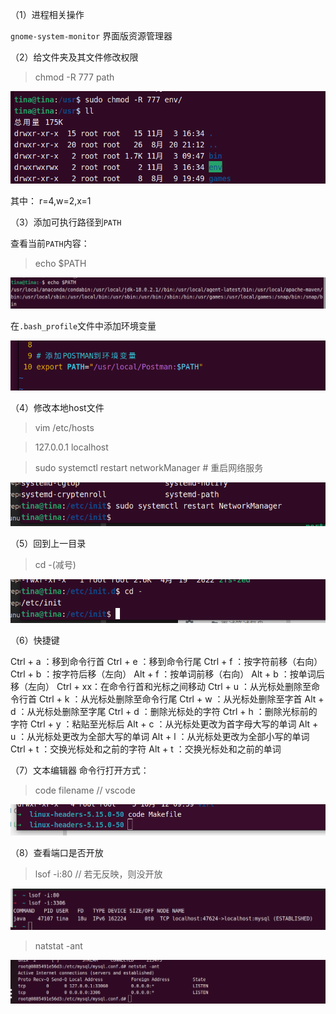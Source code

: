 （1）进程相关操作

`gnome-system-monitor` 界面版资源管理器

（2）给文件夹及其文件修改权限

> chmod -R 777 path

![](../assets/2022-11-03-16-39-35-image.png)

其中： r=4,w=2,x=1

（3）添加可执行路径到`PATH`

查看当前`PATH`内容：

> echo $PATH

![](../assets/2022-11-07-11-11-39-image.png)

在`.bash_profile`文件中添加环境变量

![](../assets/2022-11-07-11-14-30-image.png)

（4）修改本地host文件

> vim /etc/hosts

> 127.0.0.1 localhost

> sudo  systemctl restart networkManager  # 重启网络服务

![](../assets/2022-11-07-18-07-22-image.png)

（5）回到上一目录

> cd -(减号)

![](../assets/2022-11-07-18-04-43-image.png)

（6）快捷键

Ctrl + a ：移到命令行首
Ctrl + e ：移到命令行尾
Ctrl + f ：按字符前移（右向）
Ctrl + b ：按字符后移（左向）
Alt + f ：按单词前移（右向）
Alt + b ：按单词后移（左向）
Ctrl + xx：在命令行首和光标之间移动
Ctrl + u ：从光标处删除至命令行首
Ctrl + k ：从光标处删除至命令行尾
Ctrl + w ：从光标处删除至字首
Alt + d ：从光标处删除至字尾
Ctrl + d ：删除光标处的字符
Ctrl + h ：删除光标前的字符
Ctrl + y ：粘贴至光标后
Alt + c ：从光标处更改为首字母大写的单词
Alt + u ：从光标处更改为全部大写的单词
Alt + l ：从光标处更改为全部小写的单词
Ctrl + t ：交换光标处和之前的字符
Alt + t ：交换光标处和之前的单词

（7）文本编辑器 命令行打开方式：

> code filename  // vscode

![](../assets/2022-11-14-10-07-21-image.png)

（8）查看端口是否开放

> lsof -i:80 // 若无反映，则没开放

![](../assets/2022-11-21-10-29-17-image.png)

> natstat -ant

![](../assets/2022-11-21-10-59-31-image.png)
